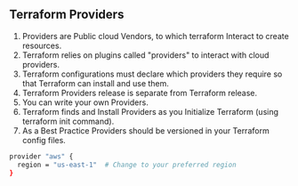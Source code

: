 ## Terraform Providers

1. Providers are Public cloud Vendors, to which terraform Interact to create resources.
2. Terraform relies on plugins called "providers" to interact with cloud providers.
3. Terraform configurations must declare which providers they require so that
Terraform can install and use them.
4. Terraform Providers release is separate from Terraform release.
5. You can write your own Providers.
6. Terraform finds and Install Providers as you Initialize Terraform (using terraform init command).
7. As a Best Practice Providers should be versioned in your Terraform config files.

```bash
provider "aws" {
  region = "us-east-1"  # Change to your preferred region
}
```